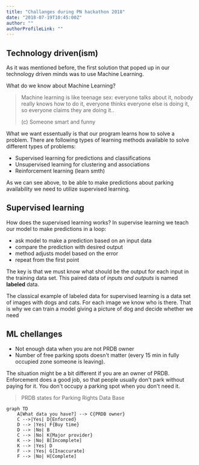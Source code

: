 ```yaml
---
title: "Challanges during PN hackathon 2018"
date: "2018-07-19T10:45:00Z"
author: ""
authorProfileLink: ""
---
```


## Technology driven(ism)
As it was mentioned before, the first solution that poped up in our technology driven minds was to use Machine Learning. 

What do we know about Machine Learning?
> Machine learning is like teenage sex: everyone talks about it, nobody really knows how to do it, everyone thinks everyone else is doing it, so everyone claims they are doing it.. 
>
> (c) Someone smart and funny

What we want essentually is that our program learns how to solve a problem. There are following types of learning methods available to solve different types of problems:
- Supervised learning for predictions and classifications
- Unsupervised learning for clustering and associations
- Reinforcement learning (learn smth)

As we can see above, to be able to make predictions about parking availability we need to utilize supervised learning. 

## Supervised learning
How does the supervised learning works? In supervise learning we teach our model to make predictions in a loop:
- ask model to make a prediction based on an input data
- compare the prediction with desired output
- method adjusts model based on the error 
- repeat from the first point

The key is that we must know what should be the output for each input in the training data set. This paired data of *inputs and outputs* is named **labeled** data.

The classical example of labeled data for supervised learning is a data set of images with dogs and cats. For each image we know who is there. That is why we can train a model giving a picture of dog and decide whether we need

## ML chellanges
- Not enough data when you are not PRDB owner
- Number of free parking spots doesn't matter (every 15 min in fully occupied zone someone is leaving).

The situation might be a bit different if you are an owner of PRDB. Enforcement does a good job, so that people usually don't park without paying for it. You don't occupy a parking spot when you don't need it.

> PRDB states for Parking Rights Data Base

```mermaid
graph TD
    A[What data you have?] --> C{PRDB owner}
    C -->|Yes| D{Enforced}
    D --> |Yes| F{Buy time}
    D --> |No| B
    C --> |No| K{Major provider}
    K --> |No| B[Incomplete]
    K --> |Yes| D
    F --> |Yes| G[Inaccurate]
    F --> |No| H[Complete]
```